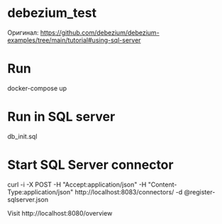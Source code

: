# debezium_test

Оригинал:
https://github.com/debezium/debezium-examples/tree/main/tutorial#using-sql-server


# Run
docker-compose up

# Run in SQL server
db_init.sql

# Start SQL Server connector
curl -i -X POST -H "Accept:application/json" -H  "Content-Type:application/json" http://localhost:8083/connectors/ -d @register-sqlserver.json

Visit http://localhost:8080/overview 
